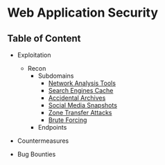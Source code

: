 # Web Application Security

## Table of Content

- Exploitation
    - Recon
        - Subdomains
            - [Network Analysis Tools](./01-exploitation/01-recon/a-subdomains/i-network-analysis-tools.md)
            - [Search Engines Cache](./01-exploitation/01-recon/a-subdomains/ii-search-engine-cache.md)
            - [Accidental Archives](./01-exploitation/01-recon/a-subdomains/iii-accidental-archives.md)
            - [Social Media Snapshots](./01-exploitation/01-recon/a-subdomains/iv-social-media-snapshots.md)
            - [Zone Transfer Attacks](./01-exploitation/01-recon/a-subdomains/v-zone-transfer-attacks.md)
            - [Brute Forcing](./01-exploitation/01-recon/a-subdomains/vi-brute-forcing.md)
        - Endpoints

- Countermeasures

- Bug Bounties